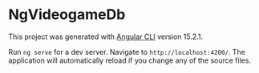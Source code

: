 # NgVideogameDb

This project was generated with [Angular CLI](https://github.com/angular/angular-cli) version 15.2.1.


Run `ng serve` for a dev server. Navigate to `http://localhost:4200/`. The application will automatically reload if you change any of the source files.
